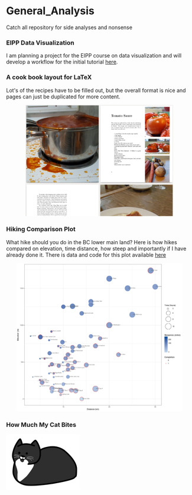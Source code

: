 # General_Analysis
Catch all repository for side analyses and nonsense

### EIPP Data Visualization
I am planning a project for the EIPP course on data visualization and will develop a workflow for the initial tutorial [here](https://redgar598.github.io/eipp_data_viz/).

### A cook book layout for LaTeX
Lot's of the recipes have to be filled out, but the overall format is nice and pages can just  be duplicated for more content. 

<p align="center">
  <a href="https://github.com/redgar598/General_Analysis/tree/master/Cookbook">
<img src="Cookbook/cookbooksample.jpeg" alt="cookbook" width="400" height="300">
  </a>
</p>


### Hiking Comparison Plot

What hike should you do in the BC lower main land? Here is how hikes compared on elevation, time distance, how steep and importantly if I have already done it. There is data and code for this plot available [here](https://github.com/redgar598/General_Analysis/tree/master/hike_plot)


<p align="center">
  <a href="https://github.com/redgar598/General_Analysis/tree/master/hike_plot">
<img src="hike_plot/hikes_WCT.jpg" alt="Hikeplot" width="450" height="400">
  </a>
</p>

### How Much My Cat Bites 

<p align="left">
  <a href="https://redgar598.github.io/General_Analysis/bites">
<img src="bites/figs/arthur.png" alt="bites" width="200">
  </a>
</p>
